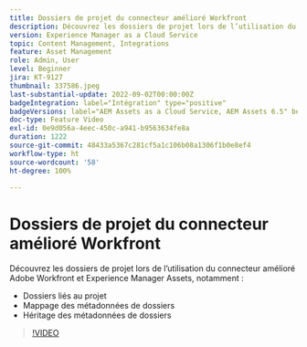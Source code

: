 ```yaml
---
title: Dossiers de projet du connecteur amélioré Workfront
description: Découvrez les dossiers de projet lors de l’utilisation du connecteur amélioré Adobe Workfront et Experience Manager Assets.
version: Experience Manager as a Cloud Service
topic: Content Management, Integrations
feature: Asset Management
role: Admin, User
level: Beginner
jira: KT-9127
thumbnail: 337586.jpeg
last-substantial-update: 2022-09-02T00:00:00Z
badgeIntegration: label="Intégration" type="positive"
badgeVersions: label="AEM Assets as a Cloud Service, AEM Assets 6.5" before-title="false"
doc-type: Feature Video
exl-id: 0e9d056a-4eec-450c-a941-b9563634fe8a
duration: 1222
source-git-commit: 48433a5367c281cf5a1c106b08a1306f1b0e8ef4
workflow-type: ht
source-wordcount: '58'
ht-degree: 100%

---
```


# Dossiers de projet du connecteur amélioré Workfront

Découvrez les dossiers de projet lors de l’utilisation du connecteur amélioré Adobe Workfront et Experience Manager Assets, notamment :

+ Dossiers liés au projet
+ Mappage des métadonnées de dossiers
+ Héritage des métadonnées de dossiers

>[!VIDEO](https://video.tv.adobe.com/v/337586?quality=12&learn=on)
